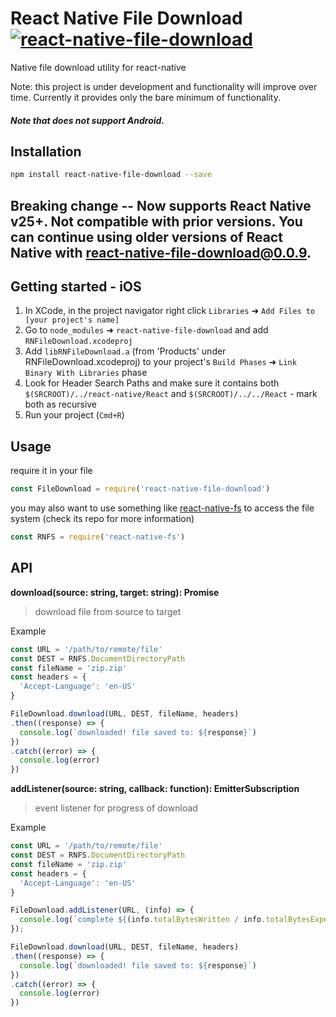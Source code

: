# React Native File Download [![react-native-file-download](http://img.shields.io/npm/dm/react-native-file-download.svg)](https://www.npmjs.org/package/react-native-file-download)

Native file download utility for react-native

Note: this project is under development and functionality will improve over time. Currently it provides only the bare minimum of functionality.

##### *Note that does not support Android.*

## Installation

```bash
npm install react-native-file-download --save
```

## Breaking change -- Now supports React Native v25+.  Not compatible with prior versions.  You can continue using older versions of React Native with react-native-file-download@0.0.9.

## Getting started - iOS

1. In XCode, in the project navigator right click `Libraries` ➜ `Add Files to [your project's name]`
2. Go to `node_modules` ➜ `react-native-file-download` and add `RNFileDownload.xcodeproj`
3. Add `libRNFileDownload.a` (from 'Products' under RNFileDownload.xcodeproj) to your project's `Build Phases` ➜ `Link Binary With Libraries` phase
4. Look for Header Search Paths and make sure it contains both `$(SRCROOT)/../react-native/React` and `$(SRCROOT)/../../React` - mark both as recursive
5. Run your project (`Cmd+R`)

## Usage

require it in your file

```js
const FileDownload = require('react-native-file-download')
```

you may also want to use something like [react-native-fs](https://github.com/johanneslumpe/react-native-fs) to access the file system (check its repo for more information)

```js
const RNFS = require('react-native-fs')
```

## API

**download(source: string, target: string): Promise**

> download file from source to target

Example

```js
const URL = '/path/to/remote/file'
const DEST = RNFS.DocumentDirectoryPath
const fileName = 'zip.zip'
const headers = {
  'Accept-Language': 'en-US'
}

FileDownload.download(URL, DEST, fileName, headers)
.then((response) => {
  console.log(`downloaded! file saved to: ${response}`)
})
.catch((error) => {
  console.log(error)
})
```

**addListener(source: string, callback: function): EmitterSubscription**

> event listener for progress of download

Example

```js
const URL = '/path/to/remote/file'
const DEST = RNFS.DocumentDirectoryPath
const fileName = 'zip.zip'
const headers = {
  'Accept-Language': 'en-US'
}

FileDownload.addListener(URL, (info) => {
  console.log(`complete ${(info.totalBytesWritten / info.totalBytesExpectedToWrite * 100)}%`);
});

FileDownload.download(URL, DEST, fileName, headers)
.then((response) => {
  console.log(`downloaded! file saved to: ${response}`)
})
.catch((error) => {
  console.log(error)
})
```
